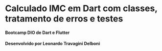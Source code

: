 # Calculado IMC em Dart com classes, tratamento de erros e testes
#### Bootcamp DIO de Dart e Flutter
#### Desenvolvido por Leonardo Travagini Delboni
